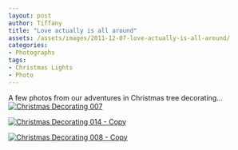 ```yaml
---
layout: post
author: Tiffany
title: "Love actually is all around"
assets: /assets/images/2011-12-07-love-actually-is-all-around/
categories: 
- Photographs
tags: 
- Christmas Lights
- Photo
---
```


A few photos from our adventures in Christmas tree decorating…  
[![](jekyll_uploads/2011/12/Christmas-Decorating-007-575x381.jpg "Christmas Decorating 007")](http://www.sweetpeonies.com/2011/12/love-actually-is-all-around/christmas-decorating-007/)

[![](jekyll_uploads/2011/12/Christmas-Decorating-014-Copy-575x561.jpg "Christmas Decorating 014 - Copy")](http://www.sweetpeonies.com/2011/12/love-actually-is-all-around/christmas-decorating-014-copy/)

[![](jekyll_uploads/2011/12/Christmas-Decorating-008-Copy-575x354.jpg "Christmas Decorating 008 - Copy")](http://www.sweetpeonies.com/2011/12/love-actually-is-all-around/christmas-decorating-008-copy/)